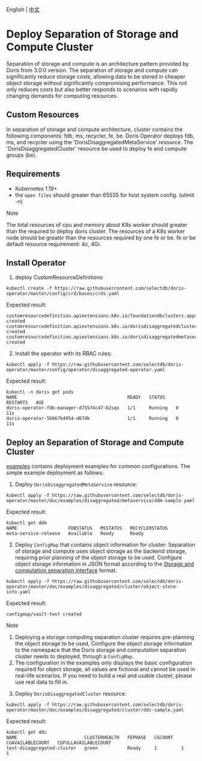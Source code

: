 English | [中文](DISAGGREGATED-README-CN.md)

# Deploy Separation of Storage and Compute Cluster
Separation of storage and compute is an architecture pattern provided by Doris from 3.0.0 version. The separation of storage and compute can significantly reduce storage costs, allowing data to be stored in cheaper object storage without significantly compromising performance. This not only reduces costs but also better responds to scenarios with rapidly changing demands for computing resources.
## Custom Resources
In separation of storage and compute architecture, cluster contains the following components: fdb, ms, recycler, fe, be. Doris Operator deploys fdb, ms, and recycler using the 'DorisDisaggregatedMetaService' resource. The 'DorisDisaggregatedCluster' resource be used to deploy fe and compute groups (be).
## Requirements
- Kubernetes 1.19+
- the `open files` should greater than 65535 for host system config. (ulimit -n)

>[!NOTE]
> The total resources of cpu and memory about K8s worker should greater than the required to deploy doris cluster.
> The resources of a K8s worker node should be greater than the resources required by one fe or be. fe or be default resource requirement: 4c, 4Gi.

## Install Operator
1. deploy CustomResourceDefinitions
```
kubectl create -f https://raw.githubusercontent.com/selectdb/doris-operator/master/config/crd/bases/crds.yaml
```
Expected result:
```
customresourcedefinition.apiextensions.k8s.io/foundationdbclusters.apps.foundationdb.org created
customresourcedefinition.apiextensions.k8s.io/dorisdisaggregatedclusters.disaggregated.cluster.doris.com created
customresourcedefinition.apiextensions.k8s.io/dorisdisaggregatedmetaservices.disaggregated.metaservice.doris.com created
```
2. Install the operator with its RBAC rules:
```
kubectl apply -f https://raw.githubusercontent.com/selectdb/doris-operator/master/config/operator/disaggregated-operator.yaml
```
Expected result:
```
kubectl -n doris get pods
NAME                                         READY   STATUS    RESTARTS   AGE
doris-operator-fdb-manager-d75574c47-b2sqx   1/1     Running   0          11s
doris-operator-5b667b4954-d674k              1/1     Running   0          11s
```
## Deploy an Separation of Storage and Compute Cluster
[examples](./doc/examples/disaggregated/cluster) contains deployment examples for common configurations. The simple example deployment as follows:
1. Deploy `DorisDisaggregatedMetaService` resource:
```
kubectl apply -f https://raw.githubusercontent.com/selectdb/doris-operator/master/doc/examples/disaggregated/metaservice/ddm-sample.yaml
```
Expected result:
```
kubectl get ddm
NAME                   FDBSTATUS   MSSTATUS   RECYCLERSTATUS
meta-service-release   Available   Ready      Ready
```
2. Deploy `ConfigMap` that contains object information for cluster:
Separation of storage and compute uses object storage as the backend storage, requiring prior planning of the object storage to be used. Configure object storage information in JSON format according to the [Storage and computation separation interface](https://doris.apache.org/zh-CN/docs/dev/compute-storage-decoupled/creating-cluster#%E5%86%85%E7%BD%AE%E5%AD%98%E5%82%A8%E5%90%8E%E7%AB%AF) format.
```
kubectl apply -f https://raw.githubusercontent.com/selectdb/doris-operator/master/doc/examples/disaggregated/cluster/object-store-info.yaml
```
Expected result:
```
configmap/vault-test created
```
>[!NOTE]
> 1. Deploying a storage computing separation cluster requires pre-planning the object storage to be used, Configure the object storage information to the namespace that the Doris storage and computation separation cluster needs to deployed, through a `ConfigMap`.
> 2. The configuration in the examples only displays the basic configuration required for object storage, all values are fictional and cannot be used in real-life scenarios. If you need to build a real and usable cluster, please use real data to fill in.

3. Deploy `DorisDisaggregatedCluster` resource:
```
kubectl apply -f https://raw.githubusercontent.com/selectdb/doris-operator/master/doc/examples/disaggregated/cluster/ddc-sample.yaml
```
Expected result:
```
kubectl get ddc                                                                                                
NAME                         CLUSTERHEALTH   FEPHASE   CGCOUNT   CGAVAILABLECOUNT   CGFULLAVAILABLECOUNT       
test-disaggregated-cluster   green           Ready     1         1                  1                          
```
